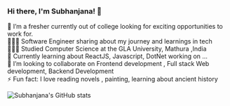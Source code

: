 ### Hi there, I'm Subhanjana! 👋

🔭 I’m a fresher currently out of college looking for exciting opportunities to work for. <br/>
👩🏻‍💻 Software Engineer sharing about my journey and learnings in tech</br>
👩🏻‍🎓 Studied Computer Science at the GLA University, Mathura ,India</br>
💭 Currently learning about ReactJS, Javascript, DotNet working on ...<br/>
👯 I’m looking to collaborate on Frontend development , Full stack Web development, Backend Development<br/>
⚡ Fun fact: I love reading novels , painting, learning about ancient history<br/>

<!-- Github stats from https://github.com/anuraghazra/github-readme-stats?tab=readme-ov-file#donut-chart-language-card-layout  -->
![Subhanjana's GitHub stats](https://github-readme-stats.vercel.app/api?username=subhanjanamait&show_icons=true&bg_color=00000000)
